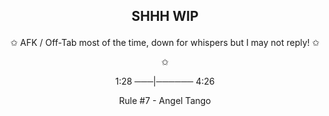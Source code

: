 ## <p align="center"> SHHH WIP

<p align="center">
✩ AFK / Off-Tab most of the time, down for whispers but I may not reply! ✩

<p align="center">
✩ 

<p align="center">
1:28 ───|────── 4:26
<p align="center">
Rule #7 - Angel Tango
